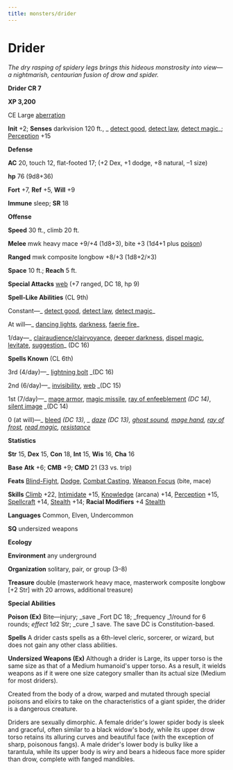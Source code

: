 ```yaml
---
title: monsters/drider
---
```

# Drider

_The dry rasping of spidery legs brings this hideous monstrosity into view—a nightmarish, centaurian fusion of drow and spider._

**Drider CR 7**

**XP 3,200**

CE Large [aberration](creatureTypes#_aberration)

**Init** +2; **Senses** darkvision 120 ft., _ [detect good](../spells/detectGood#_detect-good), [detect law](../spells/detectLaw#_detect-law), [detect magic](../spells/detectMagic#_detect-magic)_; [Perception](../skills/perception#_perception) +15

**Defense**

**AC** 20, touch 12, flat-footed 17; (+2 Dex, +1 dodge, +8 natural, –1 size)

**hp** 76 (9d8+36)

**Fort** +7, **Ref** +5, **Will** +9

**Immune** sleep; **SR** 18

**Offense**

**Speed** 30 ft., climb 20 ft.

**Melee** mwk heavy mace +9/+4 (1d8+3), bite +3 (1d4+1 plus [poison](universalMonsterRules#_poison))

**Ranged** mwk composite longbow +8/+3 (1d8+2/×3)

**Space** 10 ft.; **Reach** 5 ft.

**Special Attacks** [web](universalMonsterRules#_web) (+7 ranged, DC 18, hp 9)

**Spell-Like Abilities** (CL 9th)

Constant—_ [detect good](../spells/detectGood#_detect-good), [detect law](../spells/detectLaw#_detect-law), [detect magic](../spells/detectMagic#_detect-magic)_

At will—_ [dancing lights](../spells/dancingLights#_dancing-lights), [darkness](../spells/darkness#_darkness), [faerie fire](../spells/faerieFire#_faerie-fire)_

1/day—_ [clairaudience/clairvoyance](../spells/clairaudienceClairvoyance#_clairaudience-clairvoyance), [deeper darkness](../spells/deeperDarkness#_deeper-darkness), [dispel magic](../spells/dispelMagic#_dispel-magic), [levitate](../spells/levitate#_levitate), [suggestion](../spells/suggestion#_suggestion)_ (DC 16)

**Spells Known** (CL 6th)

3rd (4/day)—_ [lightning bolt](../spells/lightningBolt#_lightning-bolt) _(DC 16)

2nd (6/day)—_ [invisibility](../spells/invisibility#_invisibility), [web](../spells/web#_web) _(DC 15)

1st (7/day)—_ [mage armor](../spells/mageArmor#_mage-armor), [magic missile](../spells/magicMissile#_magic-missile), [ray of enfeeblement](../spells/rayOfEnfeeblement#_ray-of-enfeeblement) _(DC 14)_, [silent image](../spells/silentImage#_silent-image) _(DC 14)

0 (at will)—_ [bleed](../spells/bleed#_bleed) _(DC 13), _ [daze](../spells/daze#_daze) _(DC 13)_, [ghost sound](../spells/ghostSound#_ghost-sound), [mage hand](../spells/mageHand#_mage-hand), [ray of frost](../spells/rayOfFrost#_ray-of-frost), [read magic](../spells/readMagic#_read-magic), [resistance](../spells/resistance#_resistance)_

**Statistics**

**Str** 15, **Dex** 15, **Con** 18, **Int** 15, **Wis** 16, **Cha** 16

**Base**  **Atk** +6; **CMB** +9; **CMD** 21 (33 vs. trip)

**Feats** [Blind-Fight](../feats#_blind-fight), [Dodge](../feats#_dodge), [Combat Casting](../feats#_combat-casting), [Weapon Focus](../feats#_weapon-focus) (bite, mace)

**Skills** [Climb](../skills/climb#_climb) +22, [Intimidate](../skills/intimidate#_intimidate) +15, [Knowledge](../skills/knowledge#_knowledge) (arcana) +14, [Perception](../skills/perception#_perception) +15, [Spellcraft](../skills/spellcraft#_spellcraft) +14, [Stealth](../skills/stealth#_stealth) +14; **Racial Modifiers** +4 [Stealth](../skills/stealth#_stealth)

**Languages** Common, Elven, Undercommon

**SQ** undersized weapons

**Ecology**

**Environment** any underground

**Organization** solitary, pair, or group (3–8)

**Treasure** double (masterwork heavy mace, masterwork composite longbow [+2 Str] with 20 arrows, additional treasure)

**Special Abilities**

**Poison (Ex)** Bite—injury; _save _Fort DC 18; _frequency _1/round for 6 rounds; _effect_ 1d2 Str; _cure _1 save. The save DC is Constitution-based.

**Spells** A drider casts spells as a 6th-level cleric, sorcerer, or wizard, but does not gain any other class abilities.

**Undersized Weapons (Ex)** Although a drider is Large, its upper torso is the same size as that of a Medium humanoid's upper torso. As a result, it wields weapons as if it were one size category smaller than its actual size (Medium for most driders).

Created from the body of a drow, warped and mutated through special poisons and elixirs to take on the characteristics of a giant spider, the drider is a dangerous creature.

Driders are sexually dimorphic. A female drider's lower spider body is sleek and graceful, often similar to a black widow's body, while its upper drow torso retains its alluring curves and beautiful face (with the exception of sharp, poisonous fangs). A male drider's lower body is bulky like a tarantula, while its upper body is wiry and bears a hideous face more spider than drow, complete with fanged mandibles.

